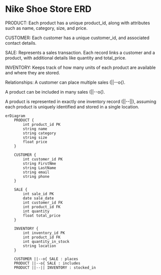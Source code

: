 # Nike Shoe Store ERD

PRODUCT: Each product has a unique product_id, along with attributes such as name, category, size, and price.

CUSTOMER: Each customer has a unique customer_id, and associated contact details.

SALE: Represents a sales transaction. Each record links a customer and a product, with additional details like quantity and total_price.

INVENTORY: Keeps track of how many units of each product are available and where they are stored.

Relationships:
A customer can place multiple sales (||--o{).

A product can be included in many sales (||--o{).

A product is represented in exactly one inventory record (||--||), assuming each product is uniquely identified and stored in a single location.

```mermaid
erDiagram
    PRODUCT {
        int product_id PK
        string name
        string category
        string size
        float price
    }

    CUSTOMER {
        int customer_id PK
        string FirstNme
        string LastName
        string email
        string phone
    }

    SALE {
        int sale_id PK
        date sale_date
        int customer_id FK
        int product_id FK
        int quantity
        float total_price
    }

    INVENTORY {
        int inventory_id PK
        int product_id FK
        int quantity_in_stock
        string location
    }

    CUSTOMER ||--o{ SALE : places
    PRODUCT ||--o{ SALE : includes
    PRODUCT ||--|| INVENTORY : stocked_in
